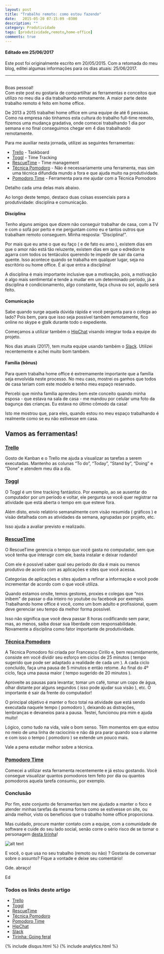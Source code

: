 ```yaml
---
layout: post
title: "Trabalho remoto: como estou fazendo"
date:   2015-05-20 07:15:09 -0300
description: ""
category: Produtividade
tags: [produtividade,remoto,home-office]
comments: true
---
```


#### Editado em 25/06/2017
Este post foi originalmente escrito em 20/05/2015. Com a retomada do meu blog, editei algumas informações para os dias atuais: 25/06/2017.

***

<br>
Boas pessoal!
<br>
Com este post eu gostaria de compartilhar as ferramentas e conceitos que utilizo no meu dia a dia trabalhando remotamente. A maior parte deste trabalho remoto é feito em home office.

De 2013 a 2015 trabalhei home office em uma equipe de até 6 pessoas. Como na empresa não tínhamos esta cultura do trabalho full-time remoto, fizemos uma mudança gradativa, onde comecei trabalhando 1 dia por semana e no final conseguimos chegar em 4 dias trabalhando remotamente.

Para me auxiliar nesta jornada, utilizei as seguintes ferramentas:

* [Trello][] - Taskboard
* [Toggl][] - Time Tracking
* [RescueTime][] - Time management
* [Técnica Pomodoro][] - Não é necessariamente uma ferramenta, mas sim uma técnica difundida mundo a fora e que ajuda muito na produtividade.
* [Pomodoro Time][] - Ferramenta para me ajudar com a Técnica Pomodoro

Detalho cada uma delas mais abaixo.

Ao longo deste tempo, destaco duas coisas essenciais para a produtividade: disciplina e comunicação.

#### Disciplina
Tenho alguns amigos que dizem não conseguir trabalhar de casa, com a TV e com o sofá por perto e me perguntam como eu e tantos outros que trabalham remoto conseguem. Minha resposta: “Disciplina!".

Por mais que eu ame o que eu faço ( e de fato eu amo ), existem dias em que o amor não está tão reluzente, existem dias em que o edredon te agarra com todos os tentáculos querendo te impedir de sair da cama quente. Isso acontece quando se trabalha em qualquer lugar, seja no escritório ou home office.
É ai que entra a disciplina!

A disciplina é mais importante inclusive que a motivação, pois, a motivação é algo mais sentimental e tende a mudar em um determinado período, já a disciplina é condicionamento, algo constante, faça chuva ou sol, aquilo será feito.

#### Comunicação
Sabe quando surge aquela dúvida rápida e você pergunta para o colega ao lado? Pois bem, para que isso seja possível também remotamente, fico online no skype e gtalk durante todo o expediente.

Começamos a utilizar também o [HipChat][] visando integrar toda a equipe do projeto.

Nos dias atuais (2017), tem muita equipe usando também o [Slack][]. Utilizei recentemente e achei muito bom também.

#### Família (bônus)
Para quem trabalha home office é extremamente importante que a família seja envolvida neste processo. No meu caso, mostrei os ganhos que todos de casa teriam com este modelo e tenho meu espaço reservado.

Percebi que minha família aprendeu bem este conceito quando minha esposa - que estava na sala de casa - me mandou por celular uma foto da bagunça das crianças. Eu estava no último cômodo da casa!

Isto me mostrou que, para eles, quando estou no meu espaço trabalhando é realmente como se eu não estivesse em casa.

## Vamos as ferramentas!

### [Trello][]
Gosto de Kanban e o Trello me ajuda a visualizar as tarefas a serem executadas. Mantenho as colunas “To do”, “Today”, “Stand by”, “Doing” e “Done” e atendem meu dia a dia.

### [Toggl][]
O Toggl é um time tracking fantástico. Por exemplo, ao se ausentar do computador por um período e voltar, ele pergunta se você quer registrar na atividade que está aberta o tempo em que esteve fora.

Além disto, envio relatório semanalmente com visão resumida ( gráficos ) e visão detalhada com as atividades da semana, agrupadas por projeto, etc.

Isso ajuda a avaliar previsto e realizado.

### [RescueTime][]
O RescueTime gerencia o tempo que você gasta no computador, sem que você tenha que interagir com ele, basta instalar e deixar rodando!

Com ele é possível saber qual seu período do dia é mais ou menos produtivo de acordo com as aplicações e sites que você acessa.

Categorias de aplicações e sites ajudam a refinar a informação e você pode incrementar de acordo com o que você utiliza.

Quando estamos onsite, temos gestores, proxies e colegas que “nos inibem" de passar o dia inteiro no youtube ou facebook por exemplo. Trabalhando home office é você, como um bom adulto e profissional, quem deve gerenciar seu tempo da melhor forma possível.

Isso não significa que você deva passar 8 horas codificando sem parar, mas, ao menos, saiba dosar sua liberdade com responsabilidade. Novamente a disciplina como fator importante de produtividade.

### [Técnica Pomodoro][]
A Técnica Pomodoro foi criada por Francesco Cirillo e, bem resumidamente, consiste em você dividir seu esforço em ciclos de 25 minutos ( tempo sugerido que pode ser adaptado a realidade de cada um ). A cada ciclo concluído, faça uma pausa de 5 minutos e então retome. Ao final do 4º ciclo, faça uma pausa maior ( tempo sugerido de 20 minutos ).

Aproveite as pausas para levantar, tomar um café, tomar um copo de água, olhar distante por alguns segundos ( isso pode ajudar sua visão ), etc. O importante é sair da frente do computador!

O principal objetivo é manter o foco total na atividade que está sendo executada naquele tempo ( pomodoro ), deixando as distrações, lembranças e devaneios para a pausa. Testei, funcionou pra mim e ajuda muito!

Lógico, como tudo na vida, vale o bom senso. Têm momentos em que estou no meio de uma linha de raciocínio e não dá pra parar quando soa o alarme e com isso o tempo ( pomodoro ) se extende um pouco mais.<br>

Vale a pena estudar melhor sobre a técnica.


### [Pomodoro Time][]
Comecei a utilizar esta ferramenta recentemente e já estou gostando. Você consegue visualizar quantos pomodoros tem feito por dia ou quantos pomodoros aquela tarefa consumiu, por exemplo.


### Conclusão
Por fim, este conjunto de ferramentas tem me ajudado a manter o foco e atender minhas tarefas da mesma forma como se estivesse on site, ou ainda melhor, visto os benefícios que o trabalho home office proporciona.

Mas cuidado, procure manter contato com a equipe, com a comunidade de software e cuide do seu lado social, senão corre o sério risco de se tornar o personagem [desta tirinha](https://threepanel.com/t/cube-drone/18/49)!

![alt text](https://d24ju8re1w4x9e.cloudfront.net/original/1X/b12a4eb852b522f5d60d34d8d9440bc19475a17d.gif)

E você, o que usa no seu trabalho (remoto ou não) ? Gostaria de conversar sobre o assunto? Fique a vontade e deixe seu comentário!

Gde. abraço!

Ed

### Todos os links deste artigo

* [Trello][]
* [Toggl][]
* [RescueTime][]
* [Técnica Pomodoro][]
* [Pomodoro Time][]
* [HipChat][]
* [Slack][]
* [Tirinha: Going feral][]


[Trello]: https://trello.com/
[Toggl]: https://toggl.com/
[RescueTime]: https://www.rescuetime.com/
[Técnica Pomodoro]: http://pomodorotechnique.com/
[Pomodoro Time]: https://itunes.apple.com/us/app/pomodoro-time-focus-timer/id973134470
[HipChat]: https://www.hipchat.com/
[Slack]: https://slack.com/
[Tirinha: Going feral]: https://threepanel.com/t/cube-drone/18/49


{% include disqus.html %}
{% include analytics.html %}
